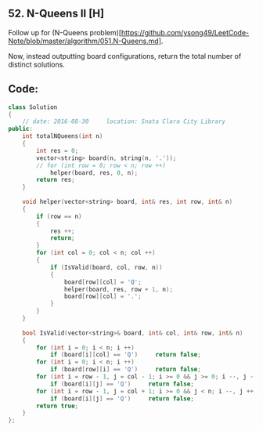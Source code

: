 ## 52. N-Queens II [H]
Follow up for (N-Queens problem)[https://github.com/ysong49/LeetCode-Note/blob/master/algorithm/051.N-Queens.md].

Now, instead outputting board configurations, return the total number of distinct solutions.
![]()   


## Code:
```c++
class Solution 
{
    // date: 2016-08-30     location: Snata Clara City Library
public:
    int totalNQueens(int n) 
    {
        int res = 0;
        vector<string> board(n, string(n, '.'));
        // for (int row = 0; row < n; row ++)
            helper(board, res, 0, n);
        return res;
    }
    
    void helper(vector<string> board, int& res, int row, int& n)
    {
        if (row == n)
        {
            res ++;
            return;
        }
        for (int col = 0; col < n; col ++)
        {
            if (IsValid(board, col, row, n))
            {
                board[row][col] = 'Q';
                helper(board, res, row + 1, n);
                board[row][col] = '.';
            }
        }
    }
    
    bool IsValid(vector<string>& board, int& col, int& row, int& n)
    {
        for (int i = 0; i < n; i ++)
            if (board[i][col] == 'Q')     return false;
        for (int i = 0; i < n; i ++)
            if (board[row][i] == 'Q')     return false;
        for (int i = row - 1, j = col - 1; i >= 0 && j >= 0; i --, j --)
            if (board[i][j] == 'Q')     return false;
        for (int i = row - 1, j = col + 1; i >= 0 && j < n; i --, j ++)
            if (board[i][j] == 'Q')     return false;
        return true;
    }
};
```
